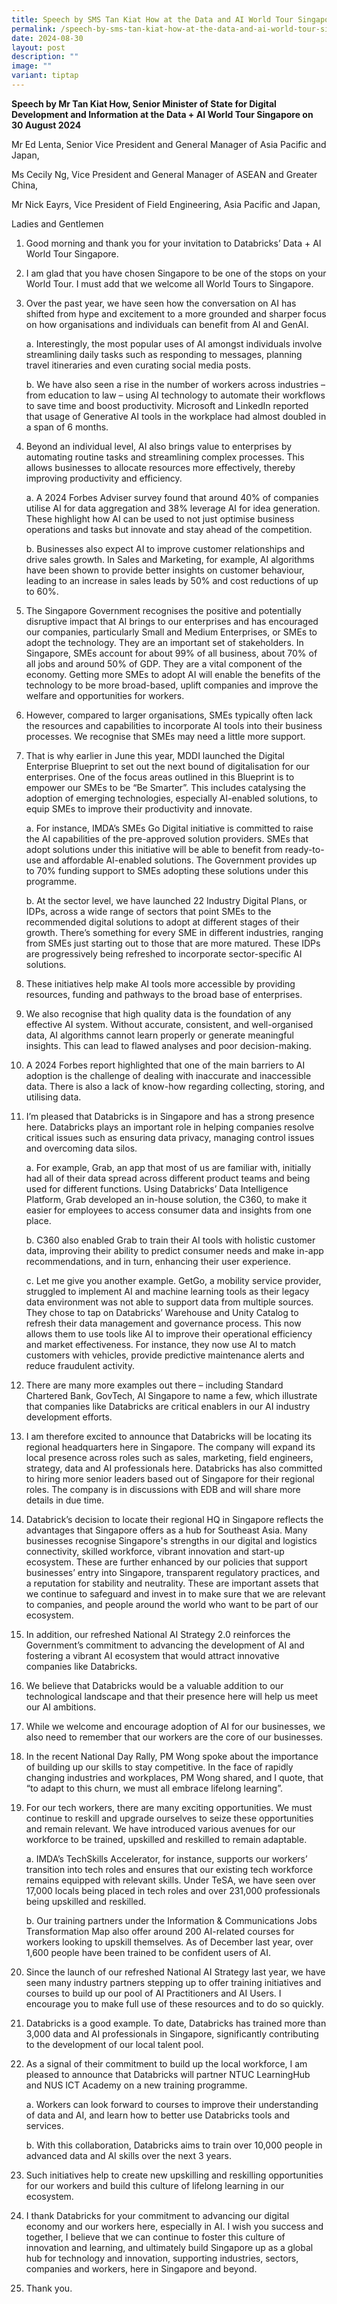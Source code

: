 ```yaml
---
title: Speech by SMS Tan Kiat How at the Data and AI World Tour Singapore
permalink: /speech-by-sms-tan-kiat-how-at-the-data-and-ai-world-tour-singapore/
date: 2024-08-30
layout: post
description: ""
image: ""
variant: tiptap
---
```

<p><strong>Speech by Mr Tan Kiat How, Senior Minister of State for Digital Development and Information at the Data + AI World Tour Singapore on 30 August 2024</strong>
</p>
<p>Mr Ed Lenta, Senior Vice President and General Manager of Asia Pacific
and Japan,</p>
<p>Ms Cecily Ng, Vice President and General Manager of ASEAN and Greater
China,</p>
<p>Mr Nick Eayrs, Vice President of Field Engineering, Asia Pacific and Japan,</p>
<p>Ladies and Gentlemen</p>
<ol data-tight="true" class="tight">
<li>
<p>Good morning and thank you for your invitation to Databricks’ Data + AI
World Tour Singapore.</p>
</li>
<li>
<p>I am glad that you have chosen Singapore to be one of the stops on your
World Tour. I must add that we welcome all World Tours to Singapore.</p>
</li>
<li>
<p>Over the past year, we have seen how the conversation on AI has shifted
from hype and excitement to a more grounded and sharper focus on how organisations
and individuals can benefit from AI and GenAI.</p>
<p>a. Interestingly, the most popular uses of AI amongst individuals involve
streamlining daily tasks such as responding to messages, planning travel
itineraries and even curating social media posts.</p>
<p>b. We have also seen a rise in the number of workers across industries
– from education to law – using AI technology to automate their workflows
to save time and boost productivity. Microsoft and LinkedIn reported that
usage of Generative AI tools in the workplace had almost doubled in a span
of 6 months.</p>
</li>
<li>
<p>Beyond an individual level, AI also brings value to enterprises by automating
routine tasks and streamlining complex processes. This allows businesses
to allocate resources more effectively, thereby improving productivity
and efficiency.</p>
<p>a. A 2024 Forbes Adviser survey found that around 40% of companies utilise
AI for data aggregation and 38% leverage AI for idea generation. These
highlight how AI can be used to not just optimise business operations and
tasks but innovate and stay ahead of the competition.</p>
<p>b. Businesses also expect AI to improve customer relationships and drive
sales growth. In Sales and Marketing, for example, AI algorithms have been
shown to provide better insights on customer behaviour, leading to an increase
in sales leads by 50% and cost reductions of up to 60%.</p>
</li>
<li>
<p>The Singapore Government recognises the positive and potentially disruptive
impact that AI brings to our enterprises and has encouraged our companies,
particularly Small and Medium Enterprises, or SMEs to adopt the technology.
They are an important set of stakeholders. In Singapore, SMEs account for
about 99% of all business, about 70% of all jobs and around 50% of GDP.
They are a vital component of the economy. Getting more SMEs to adopt AI
will enable the benefits of the technology to be more broad-based, uplift
companies and improve the welfare and opportunities for workers.</p>
</li>
<li>
<p>However, compared to larger organisations, SMEs typically often lack the
resources and capabilities to incorporate AI tools into their business
processes. We recognise that SMEs may need a little more support.</p>
</li>
<li>
<p>That is why earlier in June this year, MDDI launched the Digital Enterprise
Blueprint to set out the next bound of digitalisation for our enterprises.
One of the focus areas outlined in this Blueprint is to empower our SMEs
to be “Be Smarter”. This includes catalysing the adoption of emerging technologies,
especially AI-enabled solutions, to equip SMEs to improve their productivity
and innovate.</p>
<p>a. For instance, IMDA’s SMEs Go Digital initiative is committed to raise
the AI capabilities of the pre-approved solution providers. SMEs that adopt
solutions under this initiative will be able to benefit from ready-to-use
and affordable AI-enabled solutions. The Government provides up to 70%
funding support to SMEs adopting these solutions under this programme.</p>
<p>b. At the sector level, we have launched 22 Industry Digital Plans, or
IDPs, across a wide range of sectors that point SMEs to the recommended
digital solutions to adopt at different stages of their growth. There’s
something for every SME in different industries, ranging from SMEs just
starting out to those that are more matured. These IDPs are progressively
being refreshed to incorporate sector-specific AI solutions.</p>
</li>
<li>
<p>These initiatives help make AI tools more accessible by providing resources,
funding and pathways to the broad base of enterprises.</p>
</li>
<li>
<p>We also recognise that high quality data is the foundation of any effective
AI system. Without accurate, consistent, and well-organised data, AI algorithms
cannot learn properly or generate meaningful insights. This can lead to
flawed analyses and poor decision-making.</p>
</li>
<li>
<p>A 2024 Forbes report highlighted that one of the main barriers to AI adoption
is the challenge of dealing with inaccurate and inaccessible data. There
is also a lack of know-how regarding collecting, storing, and utilising
data.</p>
</li>
<li>
<p>I’m pleased that Databricks is in Singapore and has a strong presence
here. Databricks plays an important role in helping companies resolve critical
issues such as ensuring data privacy, managing control issues and overcoming
data silos.</p>
<p>a. For example, Grab, an app that most of us are familiar with, initially
had all of their data spread across different product teams and being used
for different functions. Using Databricks’ Data Intelligence Platform,
Grab developed an in-house solution, the C360, to make it easier for employees
to access consumer data and insights from one place.</p>
<p>b. C360 also enabled Grab to train their AI tools with holistic customer
data, improving their ability to predict consumer needs and make in-app
recommendations, and in turn, enhancing their user experience.</p>
<p>c. Let me give you another example. GetGo, a mobility service provider,
struggled to implement AI and machine learning tools as their legacy data
environment was not able to support data from multiple sources. They chose
to tap on Databricks’ Warehouse and Unity Catalog to refresh their data
management and governance process. This now allows them to use tools like
AI to improve their operational efficiency and market effectiveness. For
instance, they now use AI to match customers with vehicles, provide predictive
maintenance alerts and reduce fraudulent activity.</p>
</li>
<li>
<p>There are many more examples out there – including Standard Chartered
Bank, GovTech, AI Singapore to name a few, which illustrate that companies
like Databricks are critical enablers in our AI industry development efforts.</p>
</li>
<li>
<p>I am therefore excited to announce that Databricks will be locating its
regional headquarters here in Singapore. The company will expand its local
presence across roles such as sales, marketing, field engineers, strategy,
data and AI professionals here. Databricks has also committed to hiring
more senior leaders based out of Singapore for their regional roles. The
company is in discussions with EDB and will share more details in due time.</p>
</li>
<li>
<p>Databrick’s decision to locate their regional HQ in Singapore reflects
the advantages that Singapore offers as a hub for Southeast Asia. Many
businesses recognise Singapore's strengths in our digital and logistics
connectivity, skilled workforce, vibrant innovation and start-up ecosystem.
These are further enhanced by our policies that support businesses’ entry
into Singapore, transparent regulatory practices, and a reputation for
stability and neutrality. These are important assets that we continue to
safeguard and invest in to make sure that we are relevant to companies,
and people around the world who want to be part of our ecosystem.</p>
</li>
<li>
<p>In addition, our refreshed National AI Strategy 2.0 reinforces the Government’s
commitment to advancing the development of AI and fostering a vibrant AI
ecosystem that would attract innovative companies like Databricks.</p>
</li>
<li>
<p>We believe that Databricks would be a valuable addition to our technological
landscape and that their presence here will help us meet our AI ambitions.</p>
</li>
<li>
<p>While we welcome and encourage adoption of AI for our businesses, we also
need to remember that our workers are the core of our businesses.</p>
</li>
<li>
<p>In the recent National Day Rally, PM Wong spoke about the importance of
building up our skills to stay competitive. In the face of rapidly changing
industries and workplaces, PM Wong shared, and I quote, that “to adapt
to this churn, we must all embrace lifelong learning”.</p>
</li>
<li>
<p>For our tech workers, there are many exciting opportunities. We must continue
to reskill and upgrade ourselves to seize these opportunities and remain
relevant. We have introduced various avenues for our workforce to be trained,
upskilled and reskilled to remain adaptable.</p>
<p>a. IMDA’s TechSkills Accelerator, for instance, supports our workers’
transition into tech roles and ensures that our existing tech workforce
remains equipped with relevant skills. Under TeSA, we have seen over 17,000
locals being placed in tech roles and over 231,000 professionals being
upskilled and reskilled.</p>
<p>b. Our training partners under the Information &amp; Communications Jobs
Transformation Map also offer around 200 AI-related courses for workers
looking to upskill themselves. As of December last year, over 1,600 people
have been trained to be confident users of AI.</p>
</li>
<li>
<p>Since the launch of our refreshed National AI Strategy last year, we have
seen many industry partners stepping up to offer training initiatives and
courses to build up our pool of AI Practitioners and AI Users. I encourage
you to make full use of these resources and to do so quickly.</p>
</li>
<li>
<p>Databricks is a good example. To date, Databricks has trained more than
3,000 data and AI professionals in Singapore, significantly contributing
to the development of our local talent pool.</p>
</li>
<li>
<p>As a signal of their commitment to build up the local workforce, I am
pleased to announce that Databricks will partner NTUC LearningHub and NUS
ICT Academy on a new training programme.</p>
<p>a. Workers can look forward to courses to improve their understanding
of data and AI, and learn how to better use Databricks tools and services.</p>
<p>b. With this collaboration, Databricks aims to train over 10,000 people
in advanced data and AI skills over the next 3 years.</p>
</li>
<li>
<p>Such initiatives help to create new upskilling and reskilling opportunities
for our workers and build this culture of lifelong learning in our ecosystem.</p>
</li>
<li>
<p>I thank Databricks for your commitment to advancing our digital economy
and our workers here, especially in AI. I wish you success and together,
I believe that we can continue to foster this culture of innovation and
learning, and ultimately build Singapore up as a global hub for technology
and innovation, supporting industries, sectors, companies and workers,
here in Singapore and beyond.</p>
</li>
<li>
<p>Thank you.</p>
</li>
</ol>
<p></p>